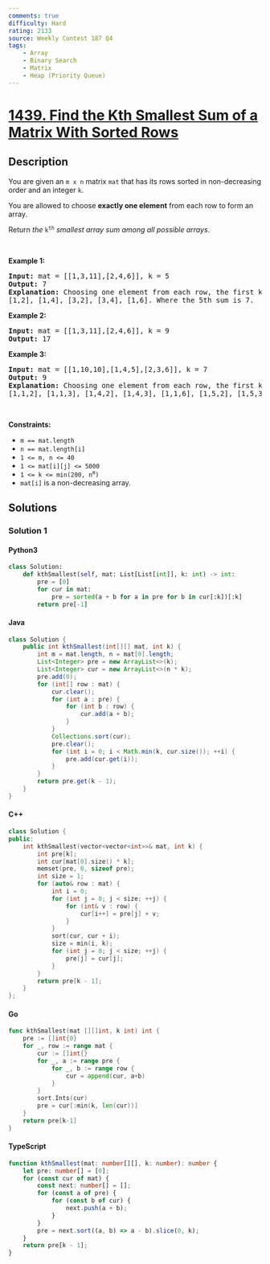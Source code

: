 ```yaml
---
comments: true
difficulty: Hard
rating: 2133
source: Weekly Contest 187 Q4
tags:
    - Array
    - Binary Search
    - Matrix
    - Heap (Priority Queue)
---
```


<!-- problem:start -->

# [1439. Find the Kth Smallest Sum of a Matrix With Sorted Rows](https://leetcode.com/problems/find-the-kth-smallest-sum-of-a-matrix-with-sorted-rows)

## Description

<!-- description:start -->

<p>You are given an <code>m x n</code> matrix <code>mat</code> that has its rows sorted in non-decreasing order and an integer <code>k</code>.</p>

<p>You are allowed to choose <strong>exactly one element</strong> from each row to form an array.</p>

<p>Return <em>the </em><code>k<sup>th</sup></code><em> smallest array sum among all possible arrays</em>.</p>

<p>&nbsp;</p>
<p><strong class="example">Example 1:</strong></p>

<pre>
<strong>Input:</strong> mat = [[1,3,11],[2,4,6]], k = 5
<strong>Output:</strong> 7
<strong>Explanation:</strong> Choosing one element from each row, the first k smallest sum are:
[1,2], [1,4], [3,2], [3,4], [1,6]. Where the 5th sum is 7.
</pre>

<p><strong class="example">Example 2:</strong></p>

<pre>
<strong>Input:</strong> mat = [[1,3,11],[2,4,6]], k = 9
<strong>Output:</strong> 17
</pre>

<p><strong class="example">Example 3:</strong></p>

<pre>
<strong>Input:</strong> mat = [[1,10,10],[1,4,5],[2,3,6]], k = 7
<strong>Output:</strong> 9
<strong>Explanation:</strong> Choosing one element from each row, the first k smallest sum are:
[1,1,2], [1,1,3], [1,4,2], [1,4,3], [1,1,6], [1,5,2], [1,5,3]. Where the 7th sum is 9.  
</pre>

<p>&nbsp;</p>
<p><strong>Constraints:</strong></p>

<ul>
	<li><code>m == mat.length</code></li>
	<li><code>n == mat.length[i]</code></li>
	<li><code>1 &lt;= m, n &lt;= 40</code></li>
	<li><code>1 &lt;= mat[i][j] &lt;= 5000</code></li>
	<li><code>1 &lt;= k &lt;= min(200, n<sup>m</sup>)</code></li>
	<li><code>mat[i]</code> is a non-decreasing array.</li>
</ul>

<!-- description:end -->

## Solutions

<!-- solution:start -->

### Solution 1

<!-- tabs:start -->

#### Python3

```python
class Solution:
    def kthSmallest(self, mat: List[List[int]], k: int) -> int:
        pre = [0]
        for cur in mat:
            pre = sorted(a + b for a in pre for b in cur[:k])[:k]
        return pre[-1]
```

#### Java

```java
class Solution {
    public int kthSmallest(int[][] mat, int k) {
        int m = mat.length, n = mat[0].length;
        List<Integer> pre = new ArrayList<>(k);
        List<Integer> cur = new ArrayList<>(n * k);
        pre.add(0);
        for (int[] row : mat) {
            cur.clear();
            for (int a : pre) {
                for (int b : row) {
                    cur.add(a + b);
                }
            }
            Collections.sort(cur);
            pre.clear();
            for (int i = 0; i < Math.min(k, cur.size()); ++i) {
                pre.add(cur.get(i));
            }
        }
        return pre.get(k - 1);
    }
}
```

#### C++

```cpp
class Solution {
public:
    int kthSmallest(vector<vector<int>>& mat, int k) {
        int pre[k];
        int cur[mat[0].size() * k];
        memset(pre, 0, sizeof pre);
        int size = 1;
        for (auto& row : mat) {
            int i = 0;
            for (int j = 0; j < size; ++j) {
                for (int& v : row) {
                    cur[i++] = pre[j] + v;
                }
            }
            sort(cur, cur + i);
            size = min(i, k);
            for (int j = 0; j < size; ++j) {
                pre[j] = cur[j];
            }
        }
        return pre[k - 1];
    }
};
```

#### Go

```go
func kthSmallest(mat [][]int, k int) int {
	pre := []int{0}
	for _, row := range mat {
		cur := []int{}
		for _, a := range pre {
			for _, b := range row {
				cur = append(cur, a+b)
			}
		}
		sort.Ints(cur)
		pre = cur[:min(k, len(cur))]
	}
	return pre[k-1]
}
```

#### TypeScript

```ts
function kthSmallest(mat: number[][], k: number): number {
    let pre: number[] = [0];
    for (const cur of mat) {
        const next: number[] = [];
        for (const a of pre) {
            for (const b of cur) {
                next.push(a + b);
            }
        }
        pre = next.sort((a, b) => a - b).slice(0, k);
    }
    return pre[k - 1];
}
```

<!-- tabs:end -->

<!-- solution:end -->

<!-- problem:end -->
